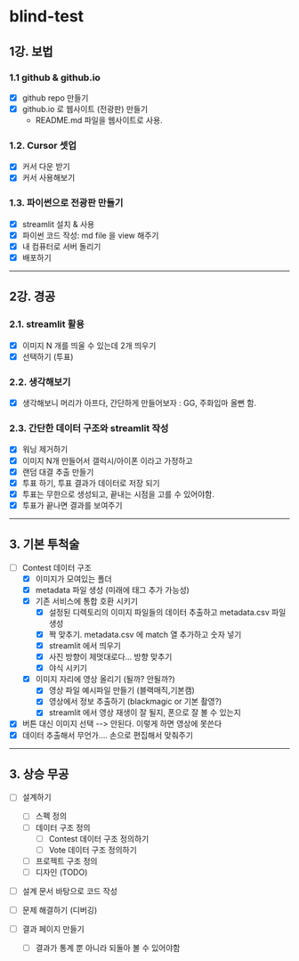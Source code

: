 # blind-test

## 1강. 보법

### 1.1 github & github.io

- [x] github repo 만들기
- [x] github.io 로 웹사이트 (전광판) 만들기
  - README.md 파일을 웹사이트로 사용.  

### 1.2. Cursor 셋업

- [x] 커서 다운 받기
- [x] 커서 사용해보기

### 1.3. 파이썬으로 전광판 만들기

- [x] streamlit 설치 & 사용
- [x] 파이썬 코드 작성: md file 을 view 해주기
- [x] 내 컴퓨터로 서버 돌리기
- [x] 배포하기  

---

## 2강. 경공

### 2.1. streamlit 활용

- [x] 이미지 N 개를 띄울 수 있는데 2개 띄우기
- [x] 선택하기 (투표)

### 2.2. 생각해보기

- [x] 생각해보니 머리가 아프다, 간단하게 만들어보자 : GG, 주화입마 올뻔 함.

### 2.3. 간단한 데이터 구조와 streamlit 작성

- [x] 워닝 제거하기
- [x] 이미지 N개 만들어서 갤럭시/아이폰 이라고 가정하고 
- [x] 랜덤 대결 추출 만들기
- [x] 투표 하기, 투표 결과가 데이터로 저장 되기
- [x] 투표는 무한으로 생성되고, 끝내는 시점을 고를 수 있어야함.
- [x] 투표가 끝나면 결과를 보여주기

---

## 3. 기본 투척술  

- [ ] Contest 데이터 구조  
  - [x] 이미지가 모여있는 폴더
  - [x] metadata 파일 생성 (미래에 태그 추가 가능성)
  - [x] 기존 서비스에 통합 호환 시키기
    - [x] 설정된 디렉토리의 이미지 파일들의 데이터 추출하고 metadata.csv 파일 생성
    - [x] 짝 맞추기. metadata.csv 에 match 열 추가하고 숫자 넣기
    - [x] streamlit 에서 띄우기
    - [x] 사진 방향이 제멋대로다... 방향 맞추기
    - [x] 야식 시키기
  - [x] 이미지 자리에 영상 올리기 (될까? 안될까?)
    - [x] 영상 파일 예시파일 만들기 (블랙매직,기본캠)
    - [x] 영상에서 정보 추출하기 (blackmagic or 기본 촬영?)
    - [x] streamlit 에서 영상 재생이 잘 될지, 폰으로 잘 볼 수 있는지
- [x] 버튼 대신 이미지 선택 --> 안된다. 이렇게 하면 영상에 못쓴다
- [x] 데이터 추출해서 무언가.... 손으로 편집해서 맞춰주기

---

## 3. 상승 무공

- [ ] 설계하기
  - [ ] 스펙 정의
  - [ ] 데이터 구조 정의
    - [ ] Contest 데이터 구조 정의하기
    - [ ] Vote 데이터 구조 정의하기
  - [ ] 프로젝트 구조 정의
  - [ ] 디자인 (TODO)
- [ ] 설계 문서 바탕으로 코드 작성
- [ ] 문제 해결하기 (디버깅)


- [ ] 결과 페이지 만들기
  - [ ] 결과가 통계 뿐 아니라 되돌아 볼 수 있어야함